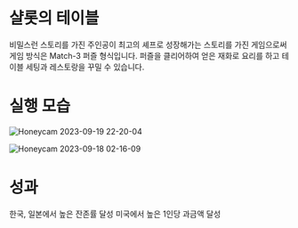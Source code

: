 # 샬롯의 테이블
비밀스런 스토리를 가진 주인공이 최고의 셰프로 성장해가는 스토리를 가진 게임으로써 게임 방식은 Match-3 퍼즐 형식입니다.
퍼즐을 클리어하여 얻은 재화로 요리를 하고 테이블 세팅과 레스토랑을 꾸밀 수 있습니다.
# 실행 모습
![Honeycam 2023-09-19 22-20-04](https://github.com/pelero503/CharlottesTable/assets/135421915/afebe03f-61d1-4cbc-8399-1e11397083f9)

![Honeycam 2023-09-18 02-16-09](https://github.com/pelero503/CharlottesTable/assets/135421915/58c8b782-190c-4188-bb8b-bbd28a883ef5)
# 성과
한국, 일본에서 높은 잔존률 달성
미국에서 높은 1인당 과금액 달성
